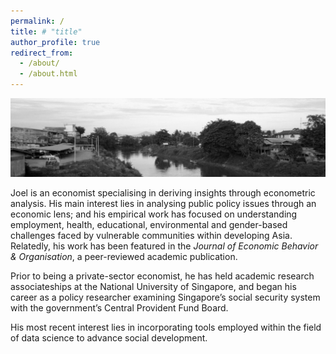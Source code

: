 ```yaml
---
permalink: /
title: # "title"
author_profile: true
redirect_from: 
  - /about/
  - /about.html
---
```


![Homepage Banner](/images/homepage_banner.jpeg)

Joel is an economist specialising in deriving insights through econometric analysis. His main interest lies in analysing public policy issues through an economic lens; and his empirical work has focused on understanding employment, health, educational, environmental and gender-based challenges faced by vulnerable communities within developing Asia. Relatedly, his work has been featured in the <i>Journal of Economic Behavior & Organisation</i>, a peer-reviewed academic publication. 

Prior to being a private-sector economist, he has held academic research associateships at the National University of Singapore, and began his career as a policy researcher examining Singapore’s social security system with the government’s Central Provident Fund Board. 

His most recent interest lies in incorporating tools employed within the field of data science to advance social development.